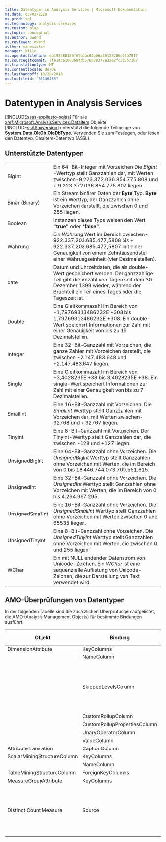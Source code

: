 ```yaml
---
title: Datentypen in Analysis Services | Microsoft-Dokumentation
ms.date: 05/02/2018
ms.prod: sql
ms.technology: analysis-services
ms.custom: olap
ms.topic: conceptual
ms.author: owend
ms.reviewer: owend
author: minewiskan
manager: kfile
ms.openlocfilehash: ea192588186f69adbc04ab6a56123206e1fb7817
ms.sourcegitcommit: 7fe14c61083684dc576d88377e32e2fc315b7107
ms.translationtype: MT
ms.contentlocale: de-DE
ms.lasthandoff: 10/26/2018
ms.locfileid: "50146455"
---
```

# <a name="data-types-in-analysis-services"></a>Datentypen in Analysis Services
[!INCLUDE[ssas-appliesto-sqlas](../../../includes/ssas-appliesto-sqlas.md)]
  Für alle <xref:Microsoft.AnalysisServices.DataItem> Objekte [!INCLUDE[ssASnoversion](../../../includes/ssasnoversion-md.md)] unterstützt die folgende Teilmenge von **System.Data.OleDb.OleDbType**. Verwenden Sie zum Festlegen, oder lesen den Datentyp, [DataItem-Datentyp &#40;ASSL&#41;](https://docs.microsoft.com/bi-reference/assl/data-type/dataitem-data-type-assl).  
  
## <a name="supported-data-types"></a>Unterstützte Datentypen  
  
|||  
|-|-|  
|BigInt|Ein 64-Bit-Integer mit Vorzeichen Die *BigInt* -Werttyp stellt Ganzzahlen dar, mit Werten zwischen-9.223.372.036.854.775.808 und + 9.223.372.036.854.775.807 liegen.|  
|Binär (Binary)|Ein Stream binärer Daten der **Byte** Typ. **Byte** ist ein Werttyp, der Ganzzahlen ohne Vorzeichen darstellt, die zwischen 0 und 255 liegen.|  
|Boolean|Instanzen dieses Typs weisen den Wert **"true"** oder **"false"**.|  
|Währung|Ein *Währung* Wert im Bereich zwischen-922.337.203.685.477,5808 bis + 922.337.203.685.477,5807 mit einer Genauigkeit von einem Zehntausendstel einer Währungseinheit (vier Dezimalstellen).|  
|date|Datum und Uhrzeitdaten, die als double-Wert gespeichert werden. Der ganzzahlige Teil gibt die Anzahl von Tagen seit dem 30. Dezember 1899 wieder, während der Bruchteil ein Teil eines Tages oder die Tageszeit ist.|  
|Double|Eine Gleitkommazahl im Bereich von -1,79769313486232E +308 bis 1,79769313486232E +308. Ein double-Wert speichert Informationen zur Zahl mit einer Genauigkeit von bis zu 15 Dezimalstellen.|  
|Integer|Eine 32-Bit-Ganzzahl mit Vorzeichen, die ganze Zahlen mit Vorzeichen darstellt, die zwischen -2.147.483.648 und +2.147.483.647 liegen.|  
|Single|Eine Gleitkommazahl im Bereich von -3,4028235E +38 bis 3,4028235E +38. Ein single-Wert speichert Informationen zur Zahl mit einer Genauigkeit von bis zu 7 Dezimalstellen.|  
|Smallint|Eine 16-Bit-Ganzzahl mit Vorzeichen. Die *Smallint* Werttyp stellt Ganzzahlen mit Vorzeichen dar, mit Werten zwischen-32768 und + 32767 liegen.|  
|Tinyint|Eine 8-Bit-Ganzzahl mit Vorzeichen. Der Tinyint-Werttyp stellt Ganzzahlen dar, die zwischen -128 und +127 liegen.|  
|UnsignedBigInt|Eine 64-Bit-Ganzzahl ohne Vorzeichen. Die *UnsignedBigInt* Werttyp stellt Ganzzahlen ohne Vorzeichen mit Werten, die im Bereich von 0 bis 18.446.744.073.709.551.615.|  
|UnsignedInt|Eine 32-Bit-Ganzzahl ohne Vorzeichen. Die *UnsignedInt* Werttyp stellt Ganzzahlen ohne Vorzeichen mit Werten, die im Bereich von 0 bis 4.294.967.295.|  
|UnsignedSmallInt|Eine 16-Bit-Ganzzahl ohne Vorzeichen. Die *UnsignedSmallInt* Werttyp stellt Ganzzahlen ohne Vorzeichen mit Werten zwischen 0 und 65535 liegen.|  
|UnsignedTinyInt|Eine 8-Bit-Ganzzahl ohne Vorzeichen. Die *UnsignedTinyInt* Werttyp stellt Ganzzahlen ohne Vorzeichen mit Werten, die zwischen 0 und 255 liegen|  
|WChar|Ein mit NULL endender Datenstrom von Unicode-Zeichen. Ein *WChar* ist eine sequenzielle Auflistung von Unicode-Zeichen, die zur Darstellung von Text verwendet wird.|  
  
## <a name="amo-validations-on-data-types"></a>AMO-Überprüfungen von Datentypen  
 In der folgenden Tabelle sind die zusätzlichen Überprüfungen aufgelistet, die AMO (Analysis Management Objects) für bestimmte Bindungen ausführt:  
  
|Objekt|Bindung|Zulässige Datentypen|  
|------------|-------------|------------------------|  
|DimensionAttribute|KeyColumns|Alle bis auf Binary|  
||NameColumn|Nur WChar|  
||SkippedLevelsColumn|Nur ganzzahlige Datentypen: BigInt, Integer, SmallInt, TinyInt, UnsignedBigInt, UnsignedInt, UnsignedSmallInt, UnsignedTinyInt|  
||CustomRollupColumn|Nur WChar|  
||CustomRollupPropertiesColumn|Nur WChar|  
||UnaryOperatorColumn|Nur WChar|  
||ValueColumn|All|  
|AttributeTranslation|CaptionColumn|Nur WChar|  
|ScalarMiningStructureColumn|KeyColumns|Alle bis auf Binary|  
||NameColumn|Nur WChar|  
|TableMiningStructureColumn|ForeignKeyColumns|Alle bis auf Binary|  
|MeasureGroupAttribute|KeyColumns|Alle bis auf Binary|  
|Distinct Count Measure|Source|BigInt, Currency, Double, Integer, Single, SmallInt, TinyInt, UnsignedBigInt, UnsignedInt, UnsignedSmallInt, UnsignedTinyInt|  
  
  
